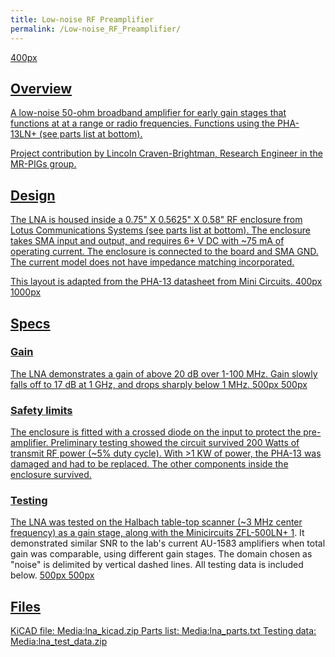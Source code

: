 ```yaml
---
title: Low-noise RF Preamplifier
permalink: /Low-noise_RF_Preamplifier/
---
```


<a href="/wiki_files/Lna_picture.jpg" class="wikilink" title="400px">400px

## Overview

A low-noise 50-ohm broadband amplifier for early gain stages that
functions at at a range or radio frequencies. Functions using the
PHA-13LN+ (see parts list at bottom).

Project contribution by Lincoln Craven-Brightman, Research Engineer in
the MR-PIGs group.

## Design

The LNA is housed inside a 0.75" X 0.5625" X 0.58" RF enclosure from
Lotus Communications Systems (see parts list at bottom). The enclosure
takes SMA input and output, and requires 6+ V DC with ~75 mA of
operating current. The enclosure is connected to the board and SMA GND.
The current model does not have impedance matching incorporated.

This layout is adapted from the PHA-13 datasheet from Mini Circuits.
<a href="/wiki_files/Lna_inside.jpg" class="wikilink" title="400px">400px
<a href="/wiki_files/Lna_schematic_pic.png" class="wikilink"
title="1000px">1000px

## Specs

### Gain

The LNA demonstrates a gain of above 20 dB over 1-100 MHz. Gain slowly
falls off to 17 dB at 1 GHz, and drops sharply below 1 MHz.
<a href="/wiki_files/LNA_S21_100_label.png" class="wikilink"
title="500px">500px
<a href="/wiki_files/LNA_S21_1000_label.png" class="wikilink"
title="500px">500px

### Safety limits

The enclosure is fitted with a crossed diode on the input to protect the
pre-amplifier. Preliminary testing showed the circuit survived 200 Watts
of transmit RF power (~5% duty cycle). With \>1 KW of power, the PHA-13
was damaged and had to be replaced. The other components inside the
enclosure survived.

### Testing

The LNA was tested on the Halbach table-top scanner (~3 MHz center
frequency) as a gain stage, along with the Minicircuits ZFL-500LN+
[1](https://www.minicircuits.com/WebStore/dashboard.html?model=ZFL-500LN%2B).
It demonstrated similar SNR to the lab's current AU-1583 amplifiers when
total gain was comparable, using different gain stages. The domain
chosen as "noise" is delimited by vertical dashed lines. All testing
data is included below.
<a href="/wiki_files/Lna_snr_pic.png" class="wikilink" title="500px">500px
<a href="/wiki_files/Lna_miteq_snr_pic.png" class="wikilink"
title="500px">500px

## Files

KiCAD file:
<a href="/wiki_files/Lna_kicad.zip" class="wikilink"
title="Media:lna_kicad.zip">Media:lna_kicad.zip
Parts list:
<a href="/wiki_files/Lna_parts.txt" class="wikilink"
title="Media:lna_parts.txt">Media:lna_parts.txt
Testing data:
<a href="/wiki_files/Lna_test_data.zip" class="wikilink"
title="Media:lna_test_data.zip">Media:lna_test_data.zip